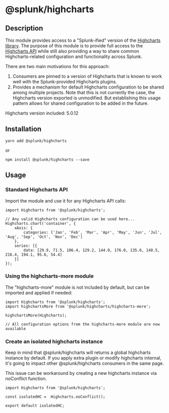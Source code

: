 # @splunk/highcharts

## Description

This module provides access to a "Splunk-ified" version of the [Highcharts library](https://www.highcharts.com/).  The purpose of this module is to provide full access to the [Highcharts API](api.highcharts.com) while still also providing a way to share common Highcharts-related configuration and functionality across Splunk.

There are two main motivations for this approach:

1. Consumers are pinned to a version of Highcharts that is known to work well with the Splunk-provided Highcharts plugins.
2. Provides a mechanism for default Highcharts configuration to be shared among multiple projects.  Note that this is not currently the case, the Highcharts version exported is unmodified.  But establishing this usage pattern allows for shared configuration to be added in the future.

Highcharts version included: 5.0.12

## Installation

`yarn add @splunk/highcharts`

or

`npm install @splunk/highcharts --save`

## Usage

### Standard Highcharts API

Import the module and use it for any Highcharts API calls:

```
import Highcharts from '@splunk/highcharts';

// Any valid Highcharts configuration can be used here...
Highcharts.chart('container', {
    xAxis: {
        categories: ['Jan', 'Feb', 'Mar', 'Apr', 'May', 'Jun', 'Jul', 'Aug', 'Sep', 'Oct', 'Nov', 'Dec']
    },
    series: [{
        data: [29.9, 71.5, 106.4, 129.2, 144.0, 176.0, 135.6, 148.5, 216.4, 194.1, 95.6, 54.4]
    }]
});
```

### Using the highcharts-more module

The "highcharts-more" module is not included by default, but can be imported and applied if needed:

```
import Highcharts from '@splunk/highcharts';
import highchartsMore from '@splunk/highcharts/highcharts-more';

highchartsMore(Highcharts);

// All configuration options from the highcharts-more module are now available
```

### Create an isolated highcharts instance

Keep in mind that @splunk/highcharts will returns a global highcharts instance by default. If you apply extra plugin or modify highcharts internal, it's going to impact other @splunk/highcharts consumers in the same page.


This issue can be workaround by creating a new highcharts instance via noConflict function.

```
import Highcharts from '@splunk/highcharts';

const isolatedHC =  Highcharts.noConflict();

export default isolatedHC;
```
